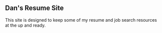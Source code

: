 ## Dan's Resume Site ##

This site is designed to keep some of my resume and job search resources at the up and ready.
